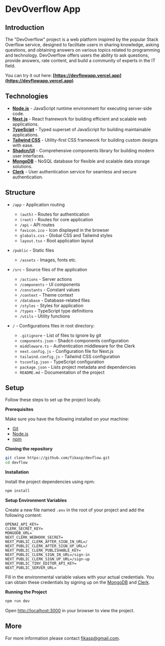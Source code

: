 # DevOverflow App

## Introduction

The "DevOverflow" project is a web platform inspired by the popular Stack Overflow service, designed to facilitate users in sharing knowledge, asking questions, and obtaining answers on various topics related to programming and technology. DevOverflow offers users the ability to ask questions, provide answers, rate content, and build a community of experts in the IT field. 

You can try it out here: **[https://devflowapp.vercel.app](https://devflowapp.vercel.app)**

## Technologies

- **[Node.js](https://nodejs.org/en/docs/)** - JavaScript runtime environment for executing server-side code.
- **[Next.js](https://nextjs.org/docs)** - React framework for building efficient and scalable web applications.
- **[TypeScipt](https://www.typescriptlang.org/docs/)** - Typed superset of JavaScript for building maintainable applications.
- **[Tailwind CSS](https://tailwindcss.com/docs)** - Utility-first CSS framework for building custom designs with ease.
- **[Shadcn/UI](https://ui.shadcn.com/docs)** - Comprehensive components library for building modern user interfaces.
- **[MongoDB](https://docs.mongodb.com/)** - NoSQL database for flexible and scalable data storage solutions.
- **[Clerk](https://clerk.com/docs)** - User authentication service for seamless and secure authentication.

## Structure
- `/app` - Application routing
  - `(auth)` - Routes for authentication
  - `(root)` - Routes for core application
  - `/api` - API routes
  - `favicon.ico` - Icon displayed in the browser
  - `globals.css` - Global CSS and Tailwind styles
  - `layout.tsx` - Root application layout
- `/public` - Static files
  - `/assets` - Images, fonts etc.
- `/src` - Source files of the application
  - `/actions` - Server actions
  - `/components` - UI components
  - `/constants` - Constant values
  - `/context` - Theme context
  - `/database` - Database-related files
  - `/styles` - Styles for application
  - `/types` - TypeScript type definitions
  - `/utils` - Utility functions


- `/` - Configurations files in root directory:
  
  - `.gitignore` - List of files to ignore by git
  - `components.json` - Shadcn components configuration
  - `middleware.ts` - Authentication middleware for the Clerk
  - `next.config.js` - Configuration file for Next.js
  - `tailwind.config.js` - Tailwind CSS configuration
  - `tsconfig.json` - TypeScript configuration
  - `package.json` - Lists project metadata and dependencies
  - `README.md` - Documentation of the project

## Setup

Follow these steps to set up the project locally.

**Prerequisites**

Make sure you have the following installed on your machine:

- [Git](https://git-scm.com/)
- [Node.js](https://nodejs.org/en)
- [npm](https://www.npmjs.com/)

**Cloning the repository**

```bash
git clone https://github.com/fikasp/devflow.git
cd devflow
```

**Installation**

Install the project dependencies using npm:

```bash
npm install
```

**Setup Environment Variables**

Create a new file named `.env` in the root of your project and add the following content:

```env
OPENAI_API_KEY=
CLERK_SECRET_KEY=
MONGODB_URL=
NEXT_CLERK_WEBHOOK_SECRET=
NEXT_PUBLIC_CLERK_AFTER_SIGN_IN_URL=/
NEXT_PUBLIC_CLERK_AFTER_SIGN_UP_URL=/
NEXT_PUBLIC_CLERK_PUBLISHABLE_KEY=
NEXT_PUBLIC_CLERK_SIGN_IN_URL=/sign-in
NEXT_PUBLIC_CLERK_SIGN_UP_URL=/sign-up
NEXT_PUBLIC_TINY_EDITOR_API_KEY=
NEXT_PUBLIC_SERVER_URL=
```

Fill in the environmental variable values with your actual credentials.
You can obtain these credentials by signing up on the [MongoDB](https://www.mongodb.com/) and [Clerk](https://clerk.com/).

**Running the Project**

```bash
npm run dev
```

Open [http://localhost:3000](http://localhost:3000) in your browser to view the project.


## More
For more information please contact [fikasp@gmail.com](mailto:fikasp@gmail.com).
